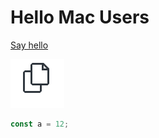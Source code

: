 # Hello Mac Users

[Say hello](command:getting-started-sample.sayHello)

![Small Image](./small-image.png)

```ts
const a = 12;
```
